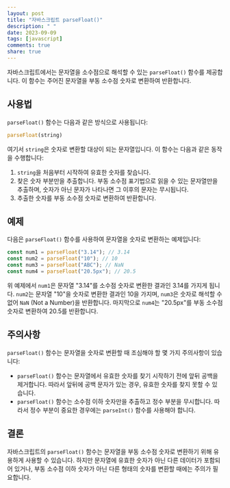 ```yaml
---
layout: post
title: "자바스크립트 parseFloat()"
description: " "
date: 2023-09-09
tags: [javascript]
comments: true
share: true
---
```


자바스크립트에서는 문자열을 소수점으로 해석할 수 있는 `parseFloat()` 함수를 제공합니다. 이 함수는 주어진 문자열을 부동 소수점 숫자로 변환하여 반환합니다. 

## 사용법

`parseFloat()` 함수는 다음과 같은 방식으로 사용됩니다:

```javascript
parseFloat(string)
```

여기서 `string`은 숫자로 변환할 대상이 되는 문자열입니다. 이 함수는 다음과 같은 동작을 수행합니다:

1. `string`을 처음부터 시작하여 유효한 숫자를 찾습니다.
2. 찾은 숫자 부분만을 추출합니다. 부동 소수점 표기법으로 읽을 수 있는 문자열만을 추출하며, 숫자가 아닌 문자가 나타나면 그 이후의 문자는 무시됩니다.
3. 추출한 숫자를 부동 소수점 숫자로 변환하여 반환합니다.

## 예제

다음은 `parseFloat()` 함수를 사용하여 문자열을 숫자로 변환하는 예제입니다:

```javascript
const num1 = parseFloat("3.14"); // 3.14
const num2 = parseFloat("10"); // 10
const num3 = parseFloat("ABC"); // NaN
const num4 = parseFloat("20.5px"); // 20.5
```

위 예제에서 `num1`은 문자열 "3.14"를 소수점 숫자로 변환한 결과인 3.14를 가지게 됩니다. `num2`는 문자열 "10"을 숫자로 변환한 결과인 10을 가지며, `num3`은 숫자로 해석할 수 없어 `NaN` (Not a Number)을 반환합니다. 마지막으로 `num4`는 "20.5px"를 부동 소수점 숫자로 변환하여 20.5를 반환합니다.

## 주의사항

`parseFloat()` 함수는 문자열을 숫자로 변환할 때 조심해야 할 몇 가지 주의사항이 있습니다:

- `parseFloat()` 함수는 문자열에서 유효한 숫자를 찾기 시작하기 전에 앞뒤 공백을 제거합니다. 따라서 앞뒤에 공백 문자가 있는 경우, 유효한 숫자를 찾지 못할 수 있습니다.
- `parseFloat()` 함수는 소수점 이하 숫자만을 추출하고 정수 부분을 무시합니다. 따라서 정수 부분이 중요한 경우에는 `parseInt()` 함수를 사용해야 합니다.

## 결론

자바스크립트의 `parseFloat()` 함수는 문자열을 부동 소수점 숫자로 변환하기 위해 유용하게 사용할 수 있습니다. 하지만 문자열에 유효한 숫자가 아닌 다른 데이터가 포함되어 있거나, 부동 소수점 이하 숫자가 아닌 다른 형태의 숫자를 변환할 때에는 주의가 필요합니다.